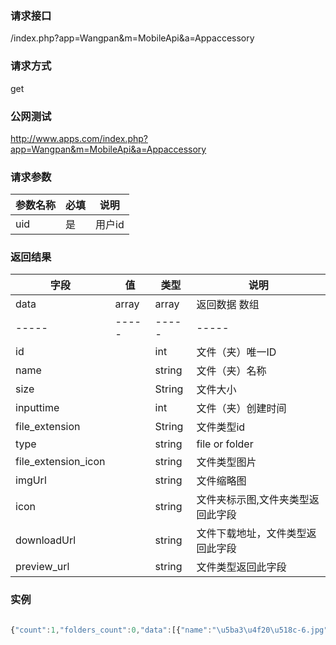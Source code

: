 ### **请求接口**
/index.php?app=Wangpan&m=MobileApi&a=Appaccessory

### **请求方式**
get

### **公网测试**
http://www.apps.com/index.php?app=Wangpan&m=MobileApi&a=Appaccessory

### **请求参数**

| 参数名称  |必填|     说明      |
|------|-----|------|
| uid     | 是 |   用户id   |

### **返回结果**
|字段       |值             |类型    |说明           |
| --------- |--------      |--------|--------       |
|data       |array         |array  |返回数据 数组    |
|-----      |-----         |-----  |-----           |
|id         |              |int    |文件（夹）唯一ID  |
|name       |              |string |文件（夹）名称   |
|size       |              |String |文件大小  |
|inputtime  |              |int    |文件（夹）创建时间 |
|file_extension |          |String |文件类型id |
|type       |              |string    |file or folder |
|file_extension_icon|              |string|文件类型图片 |
|imgUrl|              |string|文件缩略图 |
|icon|              |string|文件夹标示图,文件夹类型返回此字段 |
|downloadUrl|              |string|文件下载地址，文件类型返回此字段 |
|preview_url|              |string|文件类型返回此字段 |

### 实例

``` javascript

{"count":1,"folders_count":0,"data":[{"name":"\u5ba3\u4f20\u518c-6.jpg","id":"11380","type":"file","inputtime":"2016-09-06 14:57:20","file_extension_icon":".\/App\/Wangpan\/static\/images\/jpg.png","file_extension":1,"imgUrl":".\/Uploads\/2016\/0906\/14\/57ce68d0e838d.jpg","downloadUrl":"http:\/\/www.apps.com\/Uploads\/\/2016\/0906\/14\/57ce68d0e838d.jpg","preview_url":".\/Uploads\/\/2016\/0906\/14\/57ce68d0e838d.jpg","size":"449.1 K"}]}